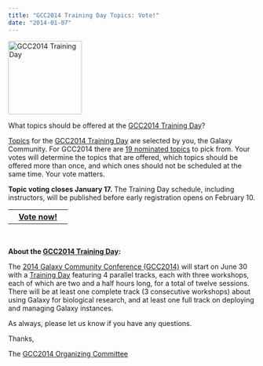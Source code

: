 ```yaml
---
title: "GCC2014 Training Day Topics: Vote!"
date: "2014-01-07"
---
```

<div class='right'><a href='/src/events/gcc2014/training-day/index.md'><img src="/src/images/logos/GCC2014LogoTall200.png" alt="GCC2014 Training Day" width="150" /></a></div>

What topics should be offered at the [GCC2014 Training Day](/src/events/gcc2014/training-day/index.md)?

[Topics](/src/events/gcc2014/training-day/index.md) for the [GCC2014 Training Day](/src/events/gcc2014/training-day/index.md) are selected by you, the Galaxy Community.  For GCC2014 there are [19 nominated topics](/src/events/gcc2014/training-day/index.md#nominated-topics) to pick from.  Your votes will determine the topics that are offered, which topics should be offered more than once,  and which ones should not be scheduled at the same time.  Your vote matters. 

**Topic voting closes January 17.** The Training Day schedule, including instructors, will be published before early registration opens on February 10.

<table>
  <tr>
    <th> &nbsp;&nbsp; <a href='/src/events/gcc2014/training-day/index.md'>Vote now!</a> &nbsp;&nbsp; </th>
  </tr>
</table>

<br />

**About the [GCC2014 Training Day](/src/events/gcc2014/training-day/index.md):**

The [2014 Galaxy Community Conference (GCC2014)](/src/events/gcc2014/index.md) will start on June 30 with a [Training Day](/src/events/gcc2014/training-day/index.md) featuring 4 parallel tracks, each with three workshops, each of which are two and a half hours long, for a total of twelve sessions. There will be at least one complete track (3 consecutive workshops) about using Galaxy for biological research, and at least one full track on deploying and managing Galaxy instances.

As always, please let us know if you have any questions.

Thanks,

The [GCC2014 Organizing Committee](/src/events/gcc2014/organizers/index.md)

